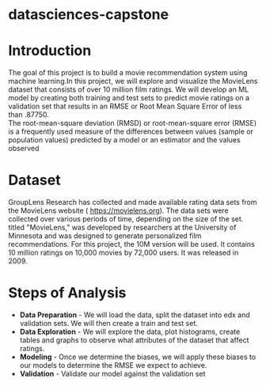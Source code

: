 # datasciences-capstone
# Introduction
The goal of this project is to build a movie recommendation system using machine learning.In this project, we will explore and visualize the MovieLens dataset that consists of over 10 million film ratings. We will develop an ML model by creating both training and test sets to predict movie ratings on a validation set that results in an RMSE or Root Mean Square Error of less than .87750. <br>
The root-mean-square deviation (RMSD) or root-mean-square error (RMSE) is a frequently used measure of the differences between values (sample or population values) predicted by a model or an estimator and the values observed

# Dataset

GroupLens Research has collected and made available rating data sets from the MovieLens website ( https://movielens.org). The data sets were collected over various periods of time, depending on the size of the set. titled "MovieLens," was developed by researchers at the University of Minnesota and was designed to generate personalized film recommendations. For this project, the 10M version will be used. It contains 10 million ratings on 10,000 movies by 72,000 users. It was released in 2009.

# Steps of Analysis

* **Data Preparation** - We will load the data, split the dataset into edx and validation sets. We will then create a train and test set.
* **Data Exploration** - We will explore the data, plot histograms, create tables and graphs to observe what attributes of the dataset that affect ratings.
* **Modeling** - Once we determine the biases, we will apply these biases to our models to determine the RMSE we expect to achieve.
* **Validation** - Validate our model against the validation set
